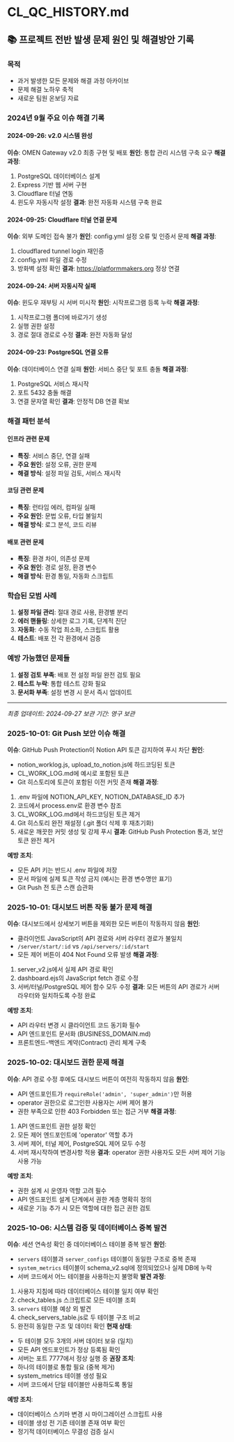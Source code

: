 # CL_QC_HISTORY.md

## 📚 프로젝트 전반 발생 문제 원인 및 해결방안 기록

### 목적
- 과거 발생한 모든 문제와 해결 과정 아카이브
- 문제 해결 노하우 축적
- 새로운 팀원 온보딩 자료

### 2024년 9월 주요 이슈 해결 기록

#### 2024-09-26: v2.0 시스템 완성
**이슈**: OMEN Gateway v2.0 최종 구현 및 배포
**원인**: 통합 관리 시스템 구축 요구
**해결 과정**:
1. PostgreSQL 데이터베이스 설계
2. Express 기반 웹 서버 구현
3. Cloudflare 터널 연동
4. 윈도우 자동시작 설정
**결과**: 완전 자동화 시스템 구축 완료

#### 2024-09-25: Cloudflare 터널 연결 문제
**이슈**: 외부 도메인 접속 불가
**원인**: config.yml 설정 오류 및 인증서 문제
**해결 과정**:
1. cloudflared tunnel login 재인증
2. config.yml 파일 경로 수정
3. 방화벽 설정 확인
**결과**: https://platformmakers.org 정상 연결

#### 2024-09-24: 서버 자동시작 실패
**이슈**: 윈도우 재부팅 시 서버 미시작
**원인**: 시작프로그램 등록 누락
**해결 과정**:
1. 시작프로그램 폴더에 바로가기 생성
2. 실행 권한 설정
3. 경로 절대 경로로 수정
**결과**: 완전 자동화 달성

#### 2024-09-23: PostgreSQL 연결 오류
**이슈**: 데이터베이스 연결 실패
**원인**: 서비스 중단 및 포트 충돌
**해결 과정**:
1. PostgreSQL 서비스 재시작
2. 포트 5432 충돌 해결
3. 연결 문자열 확인
**결과**: 안정적 DB 연결 확보

### 해결 패턴 분석

#### 인프라 관련 문제
- **특징**: 서비스 중단, 연결 실패
- **주요 원인**: 설정 오류, 권한 문제
- **해결 방식**: 설정 파일 검토, 서비스 재시작

#### 코딩 관련 문제
- **특징**: 런타임 에러, 컴파일 실패
- **주요 원인**: 문법 오류, 타입 불일치
- **해결 방식**: 로그 분석, 코드 리뷰

#### 배포 관련 문제
- **특징**: 환경 차이, 의존성 문제
- **주요 원인**: 경로 설정, 환경 변수
- **해결 방식**: 환경 통일, 자동화 스크립트

### 학습된 모범 사례

1. **설정 파일 관리**: 절대 경로 사용, 환경별 분리
2. **에러 핸들링**: 상세한 로그 기록, 단계적 진단
3. **자동화**: 수동 작업 최소화, 스크립트 활용
4. **테스트**: 배포 전 각 환경에서 검증

### 예방 가능했던 문제들

1. **설정 검토 부족**: 배포 전 설정 파일 완전 검토 필요
2. **테스트 누락**: 통합 테스트 강화 필요
3. **문서화 부족**: 설정 변경 시 문서 즉시 업데이트

---
*최종 업데이트: 2024-09-27*
*보관 기간: 영구 보관*
### 2025-10-01: Git Push 보안 이슈 해결
**이슈**: GitHub Push Protection이 Notion API 토큰 감지하여 푸시 차단
**원인**: 
- notion_worklog.js, upload_to_notion.js에 하드코딩된 토큰
- CL_WORK_LOG.md에 예시로 포함된 토큰
- Git 히스토리에 토큰이 포함된 이전 커밋 존재
**해결 과정**:
1. .env 파일에 NOTION_API_KEY, NOTION_DATABASE_ID 추가
2. 코드에서 process.env로 환경 변수 참조
3. CL_WORK_LOG.md에서 하드코딩된 토큰 제거
4. Git 히스토리 완전 재설정 (.git 폴더 삭제 후 재초기화)
5. 새로운 깨끗한 커밋 생성 및 강제 푸시
**결과**: GitHub Push Protection 통과, 보안 토큰 완전 제거

**예방 조치**:
- 모든 API 키는 반드시 .env 파일에 저장
- 문서 파일에 실제 토큰 작성 금지 (예시는 환경 변수명만 표기)
- Git Push 전 토큰 스캔 습관화

### 2025-10-01: 대시보드 버튼 작동 불가 문제 해결
**이슈**: 대시보드에서 상세보기 버튼을 제외한 모든 버튼이 작동하지 않음
**원인**:
- 클라이언트 JavaScript의 API 경로와 서버 라우터 경로가 불일치
- `/server/start/:id` vs `/api/servers/:id/start`
- 모든 제어 버튼이 404 Not Found 오류 발생
**해결 과정**:
1. server_v2.js에서 실제 API 경로 확인
2. dashboard.ejs의 JavaScript fetch 경로 수정
3. 서버/터널/PostgreSQL 제어 함수 모두 수정
**결과**: 모든 버튼의 API 경로가 서버 라우터와 일치하도록 수정 완료

**예방 조치**:
- API 라우터 변경 시 클라이언트 코드 동기화 필수
- API 엔드포인트 문서화 (BUSINESS_DOMAIN.md)
- 프론트엔드-백엔드 계약(Contract) 관리 체계 구축

### 2025-10-02: 대시보드 권한 문제 해결
**이슈**: API 경로 수정 후에도 대시보드 버튼이 여전히 작동하지 않음
**원인**:
- API 엔드포인트가 `requireRole('admin', 'super_admin')`만 허용
- operator 권한으로 로그인한 사용자는 서버 제어 불가
- 권한 부족으로 인한 403 Forbidden 또는 접근 거부
**해결 과정**:
1. API 엔드포인트 권한 설정 확인
2. 모든 제어 엔드포인트에 'operator' 역할 추가
3. 서버 제어, 터널 제어, PostgreSQL 제어 모두 수정
4. 서버 재시작하여 변경사항 적용
**결과**: operator 권한 사용자도 모든 서버 제어 기능 사용 가능

**예방 조치**:
- 권한 설계 시 운영자 역할 고려 필수
- API 엔드포인트 설계 단계에서 권한 계층 명확히 정의
- 새로운 기능 추가 시 모든 역할에 대한 접근 권한 검토

### 2025-10-06: 시스템 검증 및 데이터베이스 중복 발견
**이슈**: 세션 연속성 확인 중 데이터베이스 테이블 중복 발견
**원인**:
- `servers` 테이블과 `server_configs` 테이블이 동일한 구조로 중복 존재
- `system_metrics` 테이블이 schema_v2.sql에 정의되었으나 실제 DB에 누락
- 서버 코드에서 어느 테이블을 사용하는지 불명확
**발견 과정**:
1. 사용자 지침에 따라 데이터베이스 테이블 일치 여부 확인
2. check_tables.js 스크립트로 모든 테이블 조회
3. `servers` 테이블 예상 외 발견
4. check_servers_table.js로 두 테이블 구조 비교
5. 완전히 동일한 구조 및 데이터 확인
**현재 상태**:
- 두 테이블 모두 3개의 서버 데이터 보유 (일치)
- 모든 API 엔드포인트가 정상 등록됨 확인
- 서버는 포트 7777에서 정상 실행 중
**권장 조치**:
- 하나의 테이블로 통합 필요 (중복 제거)
- system_metrics 테이블 생성 필요
- 서버 코드에서 단일 테이블만 사용하도록 통일

**예방 조치**:
- 데이터베이스 스키마 변경 시 마이그레이션 스크립트 사용
- 테이블 생성 전 기존 테이블 존재 여부 확인
- 정기적 데이터베이스 무결성 검증 실시
